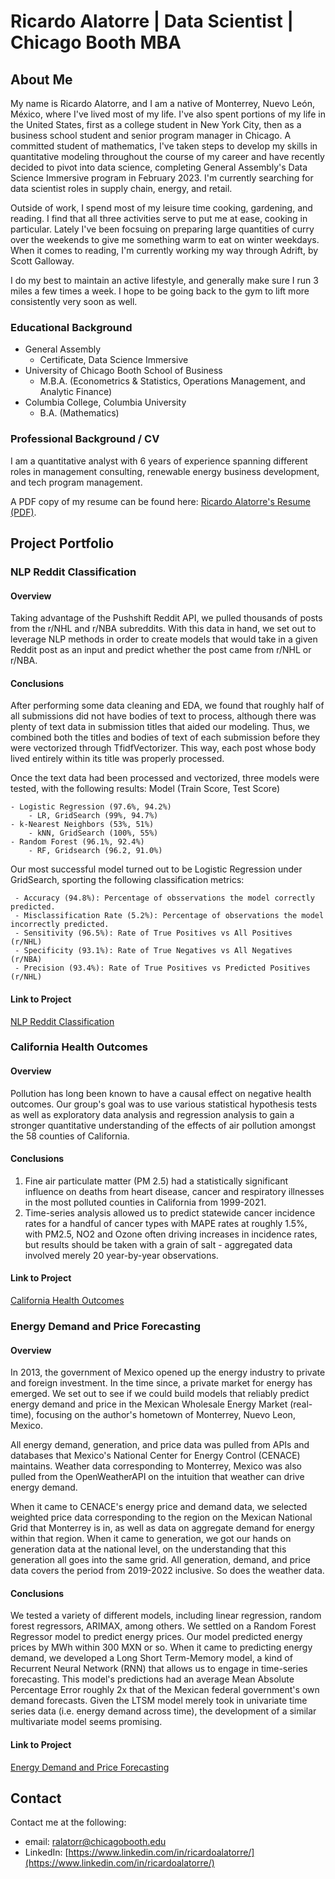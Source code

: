 # Ricardo Alatorre | Data Scientist | Chicago Booth MBA

## About Me

My name is Ricardo Alatorre, and I am a native of Monterrey, Nuevo León, México, where I've lived most of my life. I've also spent portions of my life in the United States, first as a college student in New York City, then as a business school student and senior program manager in Chicago. A committed student of mathematics, I've taken steps to develop my skills in quantitative modeling throughout the course of my career and have recently decided to pivot into data science, completing General Assembly's Data Science Immersive program in February 2023. I'm currently searching for data scientist roles in supply chain, energy, and retail.

Outside of work, I spend most of my leisure time cooking, gardening, and reading. I find that all three activities serve to put me at ease, cooking in particular. Lately I've been focsuing on preparing large quantities of curry over the weekends to give me something warm to eat on winter weekdays. When it comes to reading, I'm currently working my way through Adrift, by Scott Galloway.

I do my best to maintain an active lifestyle, and generally make sure I run 3 miles a few times a week. I hope to be going back to the gym to lift more consistently very soon as well.

### Educational Background
- General Assembly
  - Certificate, Data Science Immersive  
- University of Chicago Booth School of Business
  - M.B.A. (Econometrics & Statistics, Operations Management, and Analytic Finance)
- Columbia College, Columbia University
  - B.A. (Mathematics)  

### Professional Background / CV

I am a quantitative analyst with 6 years of experience spanning different roles in management consulting, renewable energy business development, and tech program management.

A PDF copy of my resume can be found here: [Ricardo Alatorre's Resume (PDF)](https://github.com/ralatorr/ralatorr.github.io/blob/main/Resume/Ricardo_Alatorre_Resume_2023.pdf).

## Project Portfolio
### NLP Reddit Classification
#### Overview
Taking advantage of the Pushshift Reddit API, we pulled thousands of posts from the r/NHL and r/NBA subreddits. With this data in hand, we set out to leverage NLP methods in order to create models that would take in a given Reddit post as an input and predict whether the post came from r/NHL or r/NBA.

#### Conclusions

After performing some data cleaning and EDA, we found that roughly half of all submissions did not have bodies of text to process, although there was plenty of text data in submission titles that aided our modeling. Thus, we combined both the titles and bodies of text of each submission before they were vectorized through TfidfVectorizer. This way, each post whose body lived entirely within its title was properly processed.

Once the text data had been processed and vectorized, three models were tested, with the following results:
Model (Train Score, Test Score)

    - Logistic Regression (97.6%, 94.2%)
        - LR, GridSearch (99%, 94.7%)
    - k-Nearest Neighbors (53%, 51%)
        - kNN, GridSearch (100%, 55%)
    - Random Forest (96.1%, 92.4%)
        - RF, Gridsearch (96.2, 91.0%)
    
Our most successful model turned out to be Logistic Regression under GridSearch, sporting the following classification metrics:

     - Accuracy (94.8%): Percentage of obsservations the model correctly predicted.
     - Misclassification Rate (5.2%): Percentage of observations the model incorrectly predicted.
     - Sensitivity (96.5%): Rate of True Positives vs All Positives (r/NHL)
     - Specificity (93.1%): Rate of True Negatives vs All Negatives (r/NBA)
     - Precision (93.4%): Rate of True Positives vs Predicted Positives (r/NHL)


#### Link to Project
[NLP Reddit Classification](https://github.com/ralatorr/ralatorr.github.io/tree/main/Reddit_Classification)

### California Health Outcomes
#### Overview
Pollution has long been known to have a causal effect on negative health outcomes. Our group's goal was to use various statistical hypothesis tests as well as exploratory data analysis and regression analysis to gain a stronger quantitative understanding of the effects of air pollution amongst the 58 counties of California.

#### Conclusions

1. Fine air particulate matter (PM 2.5)  had a statistically significant influence on deaths from heart disease, cancer and respiratory illnesses in the most polluted counties in California from 1999-2021. 
2. Time-series analysis allowed us to predict statewide cancer incidence rates for a handful of cancer types with MAPE rates at roughly 1.5%, with PM2.5, NO2 and Ozone often driving increases in incidence rates, but results should be taken with a grain of salt - aggregated data involved merely 20 year-by-year observations.

#### Link to Project
[California Health Outcomes](https://github.com/ralatorr/ralatorr.github.io/tree/main/Health_Outcomes)

### Energy Demand and Price Forecasting
#### Overview

In 2013, the government of Mexico opened up the energy industry to private and foreign investment. In the time since, a private market for energy has emerged. We set out to see if we could build models that reliably predict energy demand and price in the Mexican Wholesale Energy Market (real-time), focusing on the author's hometown of Monterrey, Nuevo Leon, Mexico.

All energy demand, generation, and price data was pulled from APIs and databases that Mexico's National Center for Energy Control (CENACE) maintains. Weather data corresponding to Monterrey, Mexico was also pulled from the OpenWeatherAPI on the intuition that weather can drive energy demand.

When it came to CENACE's energy price and demand data, we selected weighted price data corresponding to the region on the Mexican National Grid that Monterrey is in, as well as data on aggregate demand for energy within that region. When it came to generation, we got our hands on generation data at the national level, on the understanding that this generation all goes into the same grid. All generation, demand, and price data covers the period from 2019-2022 inclusive. So does the weather data. 

#### Conclusions

We tested a variety of different models, including linear regression, random forest regressors, ARIMAX, among others.
We settled on a Random Forest Regressor model to predict energy prices. Our model predicted energy prices by MWh within 300 MXN or so.
When it came to predicting energy demand, we developed a Long Short Term-Memory model, a kind of Recurrent Neural Network (RNN) that allows us to engage in time-series forecasting. This model's predictions had an average Mean Absolute Percentage Error roughly 2x that of the Mexican federal government's own demand forecasts. Given the LTSM model merely took in univariate time series data (i.e. energy demand across time), the development of a similar multivariate model seems promising.

#### Link to Project
[Energy Demand and Price Forecasting](https://github.com/ralatorr/ralatorr.github.io/tree/main/Energy_Forecasting)

## Contact
Contact me at the following:
- email: [ralatorr@chicagobooth.edu](ralatorr@chicagobooth.edu)
- LinkedIn: [https://www.linkedin.com/in/ricardoalatorre/](https://www.linkedin.com/in/ricardoalatorre/)

